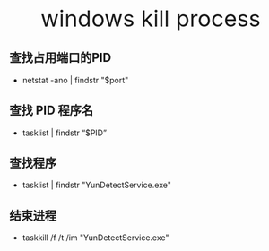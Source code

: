 <div style="text-align: center;font-size: 40px;">windows kill process</div>

## 查找占用端口的PID

- netstat -ano | findstr "$port"

## 查找 PID 程序名

- tasklist | findstr “$PID”

## 查找程序

- tasklist | findstr "YunDetectService.exe"

## 结束进程

- taskkill /f /t /im "YunDetectService.exe"